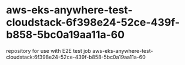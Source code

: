# aws-eks-anywhere-test-cloudstack-6f398e24-52ce-439f-b858-5bc0a19aa11a-60
repository for use with E2E test job aws-eks-anywhere-test-cloudstack:6f398e24-52ce-439f-b858-5bc0a19aa11a-60
